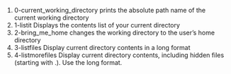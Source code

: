 1. 0-current_working_directory prints the absolute path name of the current working directory
2. 1-listit Displays the contents list of your current directory
3. 2-bring_me_home changes the working directory to the user’s home directory
4. 3-listfiles Display current directory contents in a long format
5. 4-listmorefiles Display current directory contents, including hidden files (starting with .). Use the long format.

